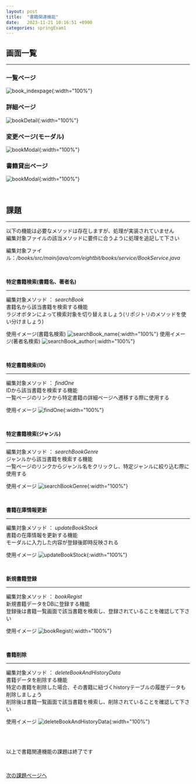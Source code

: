 ```yaml
---
layout: post
title:  "書籍関連機能"
date:   2023-11-21 10:16:51 +0900
categories: springExam1
---
```


## 画面一覧

---

### 一覧ページ
![book_indexpage](/spring-doc/images/springExam1/bookexam3/book_indexpage.png){:width="100%"}

### 詳細ページ
![bookDetail](/spring-doc/images/springExam1/bookexam3/bookDetail.png){:width="100%"}

### 変更ページ(モーダル)
![bookModal](/spring-doc/images/springExam1/bookexam3/bookModal.png){:width="100%"}

### 書籍貸出ページ
![bookModal](/spring-doc/images/springExam1/bookexam3/bookCheckout.png){:width="100%"}


<br>


## 課題
---
以下の機能は必要なメソッドは存在しますが、処理が実装されていません  
編集対象ファイルの該当メソッドに要件に合うように処理を追記して下さい

編集対象ファイル：<em>/books/src/main/java/com/eightbit/books/service/BookService.java</em>  

<br>


**特定書籍検索(書籍名、著者名)**  

---
編集対象メソッド ： <em>searchBook</em>  
書籍名から該当書籍を検索する機能  
ラジオボタンによって検索対象を切り替えましょう(リポジトリのメソッドを使い分けましょう)  

使用イメージ(書籍名検索)
![searchBook_name](/spring-doc/images/springExam1/bookexam3/searchBook_name.png){:width="100%"}
使用イメージ(著者名検索)
![searchBook_author](/spring-doc/images/springExam1/bookexam3/searchBook_author.png){:width="100%"}

<br>


**特定書籍検索(ID)**  

---
編集対象メソッド ： <em>findOne</em>  
IDから該当書籍を検索する機能  
一覧ページのリンクから特定書籍の詳細ページへ遷移する際に使用する

使用イメージ
![findOne](/spring-doc/images/springExam1/bookexam3/findOne.png){:width="100%"}


<br>


**特定書籍検索(ジャンル)**  

---
編集対象メソッド ： <em>searchBookGenre</em>  
ジャンルから該当書籍を検索する機能  
一覧ページのリンクからジャンル名をクリックし、特定ジャンルに絞り込む際に使用する

使用イメージ
![searchBookGenre](/spring-doc/images/springExam1/bookexam3/searchBookGenre.png){:width="100%"}


<br>

**書籍在庫情報更新**  

---
編集対象メソッド ： <em>updateBookStock</em>  
書籍の在庫情報を更新する機能  
モーダルに入力した内容が登録後即時反映される

使用イメージ
![updateBookStock](/spring-doc/images/springExam1/bookexam3/updateBookStock.png){:width="100%"}

<br>


**新規書籍登録**  

---
編集対象メソッド ： <em>bookRegist</em>  
新規書籍データをDBに登録する機能  
登録後は書籍一覧画面で該当書籍を検索し、登録されていることを確認して下さい

使用イメージ
![bookRegist](/spring-doc/images/springExam1/bookexam3/bookRegist.png){:width="100%"}

<br>


**書籍削除**  

---
編集対象メソッド ： <em>deleteBookAndHistoryData</em>  
書籍データを削除する機能  
特定の書籍を削除した場合、その書籍に紐づくhistoryテーブルの履歴データも削除しましょう  
削除後は書籍一覧画面で該当書籍を検索し、削除されていることを確認して下さい

使用イメージ
![deleteBookAndHistoryData](/spring-doc/images/springExam1/bookexam3/deleteBookAndHistoryData.png){:width="100%"}


<br>
<br>

以上で書籍関連機能の課題は終了です


<br>

[次の課題ページへ](/spring-doc/springexam1/bookexam4.html)